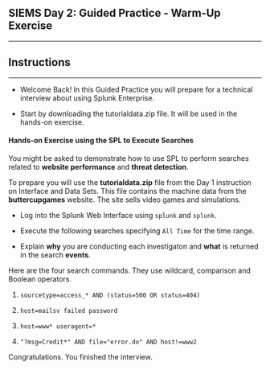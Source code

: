 ## SIEMS Day 2:  Guided Practice - Warm-Up Exercise
--------

## Instructions

-------

- Welcome Back! In this Guided Practice you will prepare for a technical interview about using Splunk Enterprise.   

- Start by downloading the tutorialdata.zip file.  It will be used in the hands-on exercise.

#### Hands-on Exercise using the SPL to Execute Searches

You might be asked to demonstrate how to use SPL to perform searches related to **website performance** and **threat detection**.

To prepare you will use the **tutorialdata.zip** file from the Day 1 instruction on Interface and Data Sets. This file contains the machine data from the **buttercupgames** website. The site sells video games and simulations.

* Log into the Splunk Web Interface using `splunk` and `splunk`. 

* Execute the following searches specifying `All Time` for the time range.

* Explain **why** you are conducting each investigaton and **what** is returned in the search **events**.

Here are the four search commands.  They use wildcard, comparison and Boolean operators.

1. `sourcetype=access_* AND (status=500 OR status=404)`

2. `host=mailsv failed password`

3. `host=www* useragent=*`

4. `"?msg=Credit*" AND file="error.do" AND host!=www2`

Congratulations. You finished the interview.
